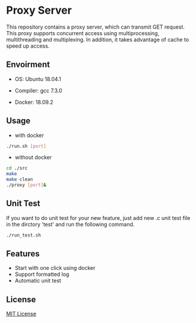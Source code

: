 # Proxy Server

This repository contains a proxy server, which can transmit GET request. This proxy supports concurrent access using multiprocessing, multithreading and multiplexing. In addition, it takes advantage of cache to speed up access.

## Envoirment
- OS: Ubuntu 18.04.1

- Compiler: gcc 7.3.0

- Docker: 18.09.2

## Usage
- with docker
``` bash
./run.sh [port]
```
- without docker
``` bash
cd ./src
make
make clean
./proxy [port]&
```

## Unit Test
If you want to do unit test for your new feature, just add new .c unit test file in the dirctory 'test' and run the following command.

``` bash
./run_test.sh
```

## Features
- Start with one click using docker
- Support formatted log
- Automatic unit test


## License

[MIT License](https://github.com/tangbc/vue-virtual-scroll-list/blob/master/LICENSE)
